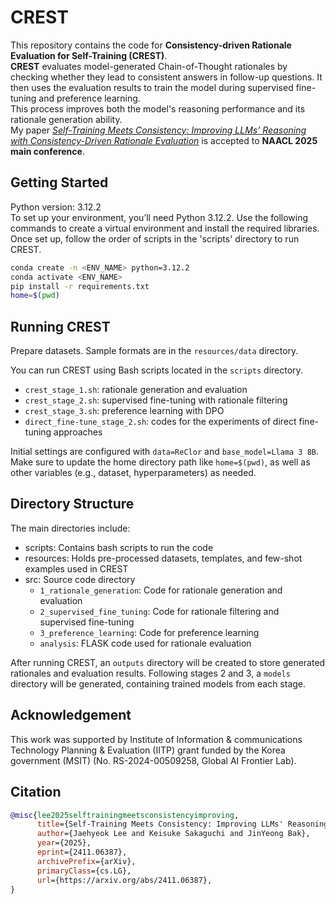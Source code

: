 # CREST
This repository contains the code for **Consistency-driven Rationale Evaluation for Self-Training (CREST)**.<br>
**CREST** evaluates model-generated Chain-of-Thought rationales by checking whether they lead to consistent answers in follow-up questions. It then uses the evaluation results to train the model during supervised fine-tuning and preference learning.<br>
This process improves both the model's reasoning performance and its rationale generation ability.
<br>
My paper [*Self-Training Meets Consistency: Improving LLMs’ Reasoning with Consistency-Driven Rationale Evaluation*](https://arxiv.org/abs/2411.06387) is accepted to **NAACL 2025 main conference**.

## Getting Started
Python version: 3.12.2 <br>
To set up your environment, you’ll need Python 3.12.2. Use the following commands to create a virtual environment and install the required libraries. Once set up, follow the order of scripts in the 'scripts' directory to run CREST.
```bash
conda create -n <ENV_NAME> python=3.12.2
conda activate <ENV_NAME>
pip install -r requirements.txt
home=$(pwd)
```
## Running CREST
Prepare datasets. Sample formats are in the `resources/data` directory.

You can run CREST using Bash scripts located in the `scripts` directory.
- `crest_stage_1.sh`: rationale generation and evaluation
- `crest_stage_2.sh`: supervised fine-tuning with rationale filtering
- `crest_stage_3.sh`: preference learning with DPO
- `direct_fine-tune_stage_2.sh`: codes for the experiments of direct fine-tuning approaches

Initial settings are configured with `data=ReClor` and `base_model=Llama 3 8B`. Make sure to update the home directory path like `home=$(pwd)`, as well as other variables (e.g., dataset, hyperparameters) as needed.

## Directory Structure
The main directories include:
- scripts: Contains bash scripts to run the code
- resources: Holds pre-processed datasets, templates, and few-shot examples used in CREST
- src: Source code directory
    - `1_rationale_generation`: Code for rationale generation and evaluation
    - `2_supervised_fine_tuning`: Code for rationale filtering and supervised fine-tuning
    - `3_preference_learning`: Code for preference learning
    - `analysis`: FLASK code used for rationale evaluation

After running CREST, an `outputs` directory will be created to store generated rationales and evaluation results. Following stages 2 and 3, a `models` directory will be generated, containing trained models from each stage.

## Acknowledgement
This work was supported by Institute of Information & communications Technology Planning & Evaluation (IITP) grant funded by the Korea government (MSIT) (No. RS-2024-00509258, Global AI Frontier Lab).

## Citation

```bibtex
@misc{lee2025selftrainingmeetsconsistencyimproving,
      title={Self-Training Meets Consistency: Improving LLMs' Reasoning with Consistency-Driven Rationale Evaluation}, 
      author={Jaehyeok Lee and Keisuke Sakaguchi and JinYeong Bak},
      year={2025},
      eprint={2411.06387},
      archivePrefix={arXiv},
      primaryClass={cs.LG},
      url={https://arxiv.org/abs/2411.06387}, 
}
```
